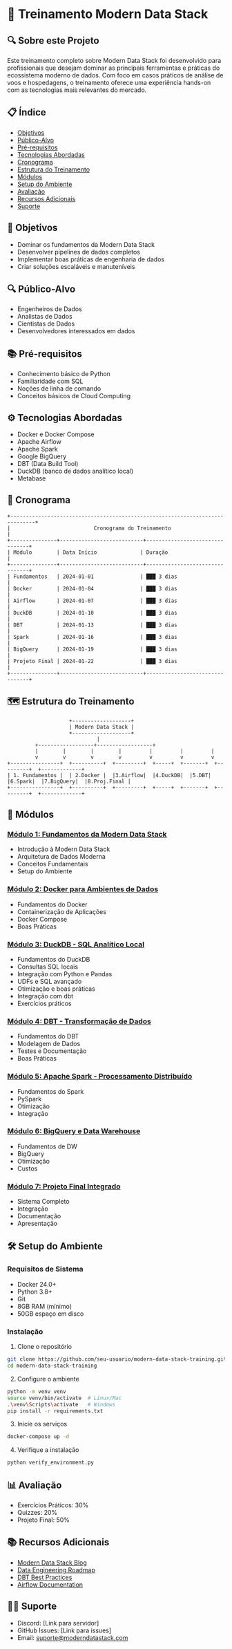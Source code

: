 # 🚀 Treinamento Modern Data Stack

## 🔍 Sobre este Projeto
Este treinamento completo sobre Modern Data Stack foi desenvolvido para profissionais que desejam dominar as principais ferramentas e práticas do ecossistema moderno de dados. Com foco em casos práticos de análise de voos e hospedagens, o treinamento oferece uma experiência hands-on com as tecnologias mais relevantes do mercado.

## 📋 Índice

- [Objetivos](#-objetivos)
- [Público-Alvo](#-público-alvo)
- [Pré-requisitos](#-pré-requisitos)
- [Tecnologias Abordadas](#%EF%B8%8F-tecnologias-abordadas)
- [Cronograma](#-cronograma)
- [Estrutura do Treinamento](#%EF%B8%8F-estrutura-do-treinamento)
- [Módulos](#-módulos)
- [Setup do Ambiente](#%EF%B8%8F-setup-do-ambiente)
- [Avaliação](#-avaliação)
- [Recursos Adicionais](#-recursos-adicionais)
- [Suporte](#-suporte)

## 🎯 Objetivos
- Dominar os fundamentos da Modern Data Stack
- Desenvolver pipelines de dados completos
- Implementar boas práticas de engenharia de dados
- Criar soluções escaláveis e manuteníveis

## 🔍 Público-Alvo
- Engenheiros de Dados
- Analistas de Dados
- Cientistas de Dados
- Desenvolvedores interessados em dados

## 📚 Pré-requisitos
- Conhecimento básico de Python
- Familiaridade com SQL
- Noções de linha de comando
- Conceitos básicos de Cloud Computing

## ⚙️ Tecnologias Abordadas
- Docker e Docker Compose
- Apache Airflow
- Apache Spark
- Google BigQuery
- DBT (Data Build Tool)
- DuckDB (banco de dados analítico local)
- Metabase

## 📅 Cronograma

```
+------------------------------------------------------------------------------+
|                           Cronograma do Treinamento                           |
+---------------+---------------------------+--------------------------------+
| Módulo        | Data Início              | Duração                        |
+---------------+---------------------------+--------------------------------+
| Fundamentos   | 2024-01-01               | ███ 3 dias                     |
| Docker        | 2024-01-04               | ███ 3 dias                     |
| Airflow       | 2024-01-07               | ███ 3 dias                     |
| DuckDB        | 2024-01-10               | ███ 3 dias                     |
| DBT           | 2024-01-13               | ███ 3 dias                     |
| Spark         | 2024-01-16               | ███ 3 dias                     |
| BigQuery      | 2024-01-19               | ███ 3 dias                     |
| Projeto Final | 2024-01-22               | ███ 3 dias                     |
+---------------+---------------------------+--------------------------------+
```

## 🗺️ Estrutura do Treinamento

```
                    +-------------------+
                    | Modern Data Stack |
                    +-------------------+
                             |
         +------------------+------------------+
         |        |        |        |         |         |         |
         v        v        v        v         v         v         v
+----------------+  +----------+  +---------+  +-----+  +-------+  +---------+  +-------------+
| 1. Fundamentos |  | 2.Docker |  |3.Airflow|  |4.DuckDB|  |5.DBT|  |6.Spark|  |7.BigQuery|  |8.Proj.Final |
+----------------+  +----------+  +---------+  +-----+  +-------+  +---------+  +-------------+
```

## 📂 Módulos

### [Módulo 1: Fundamentos da Modern Data Stack](modulos/01-fundamentos)
- Introdução à Modern Data Stack
- Arquitetura de Dados Moderna
- Conceitos Fundamentais
- Setup do Ambiente

### [Módulo 2: Docker para Ambientes de Dados](modulos/02-docker)
- Fundamentos do Docker
- Containerização de Aplicações
- Docker Compose
- Boas Práticas

### [Módulo 3: DuckDB - SQL Analítico Local](modulos/03-duckdb)
- Fundamentos do DuckDB
- Consultas SQL locais
- Integração com Python e Pandas
- UDFs e SQL avançado
- Otimização e boas práticas
- Integração com dbt
- Exercícios práticos

### [Módulo 4: DBT - Transformação de Dados](modulos/04-dbt)
- Fundamentos do DBT
- Modelagem de Dados
- Testes e Documentação
- Boas Práticas

### [Módulo 5: Apache Spark - Processamento Distribuído](modulos/05-spark)
- Fundamentos do Spark
- PySpark
- Otimização
- Integração

### [Módulo 6: BigQuery e Data Warehouse](modulos/06-bigquery)
- Fundamentos de DW
- BigQuery
- Otimização
- Custos

### [Módulo 7: Projeto Final Integrado](modulos/07-projeto-final)
- Sistema Completo
- Integração
- Documentação
- Apresentação

## 🛠️ Setup do Ambiente

### Requisitos de Sistema
- Docker 24.0+
- Python 3.8+
- Git
- 8GB RAM (mínimo)
- 50GB espaço em disco

### Instalação
1. Clone o repositório
```bash
git clone https://github.com/seu-usuario/modern-data-stack-training.git
cd modern-data-stack-training
```

2. Configure o ambiente
```bash
python -m venv venv
source venv/bin/activate  # Linux/Mac
.\venv\Scripts\activate   # Windows
pip install -r requirements.txt
```

3. Inicie os serviços
```bash
docker-compose up -d
```

4. Verifique a instalação
```bash
python verify_environment.py
```

## 📊 Avaliação
- Exercícios Práticos: 30%
- Quizzes: 20%
- Projeto Final: 50%

## 📚 Recursos Adicionais
- [Modern Data Stack Blog](https://www.moderndatastack.xyz/blog)
- [Data Engineering Roadmap](https://roadmap.sh/data-engineer)
- [DBT Best Practices](https://docs.getdbt.com/best-practices)
- [Airflow Documentation](https://airflow.apache.org/docs/)

## 👨‍🏫 Suporte
- Discord: [Link para servidor]
- GitHub Issues: [Link para issues]
- Email: suporte@moderndatastack.com 